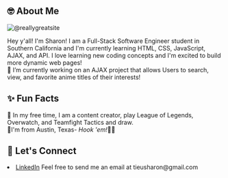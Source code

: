  <h2>🤓 About Me</h2> 

![@reallygreatsite](https://user-images.githubusercontent.com/103021766/174693470-04438652-71a9-4308-b058-1145347d2b5b.png)

<div>Hey y'all! I'm Sharon! I am a Full-Stack Software Engineer student in Southern California and I'm currently learning HTML, CSS, JavaScript, AJAX, and API. I love learning new coding concepts and I'm excited to build more dynamic web pages!

<div>🌱 I’m currently working on an AJAX project that allows Users to search, view, and favorite anime titles of their interests!</div> 

<h2>✨ Fun Facts</h2>   
<div>👾 In my free time, I am a content creator, play League of Legends, Overwatch, and Teamfight Tactics and draw.</div>
<div>📍I'm from Austin, Texas- <i>Hook 'em!</i>🤘🏻</div>
  
<h2>🤝 Let's Connect</h2> 
  <li>
    <a href="https://www.linkedin.com/in/sharon-tieu/">LinkedIn</a>
   Feel free to send me an email at tieusharon@gmail.com
  </li>

<!---
sharon-tieu/sharon-tieu is a ✨ special ✨ repository because its `README.md` (this file) appears on your GitHub profile.
You can click the Preview link to take a look at your changes.
--->
